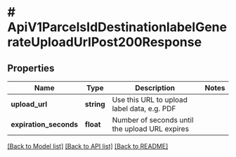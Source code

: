 # # ApiV1ParcelsIdDestinationlabelGenerateUploadUrlPost200Response

## Properties

Name | Type | Description | Notes
------------ | ------------- | ------------- | -------------
**upload_url** | **string** | Use this URL to upload label data, e.g. PDF |
**expiration_seconds** | **float** | Number of seconds until the upload URL expires |

[[Back to Model list]](../../README.md#models) [[Back to API list]](../../README.md#endpoints) [[Back to README]](../../README.md)
